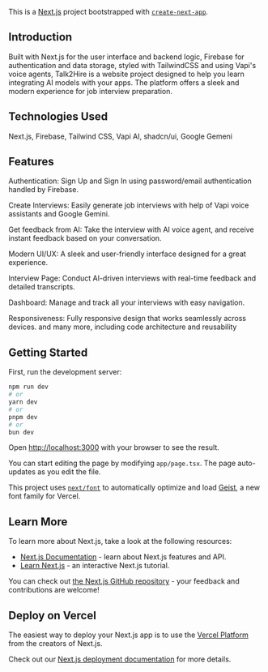 This is a [Next.js](https://nextjs.org) project bootstrapped with [`create-next-app`](https://nextjs.org/docs/app/api-reference/cli/create-next-app).

## Introduction
Built with Next.js for the user interface and backend logic, Firebase for authentication and data storage, styled with TailwindCSS and using Vapi's voice agents, Talk2Hire is a website project designed to help you learn integrating AI models with your apps. The platform offers a sleek and modern experience for job interview preparation.

## Technologies Used

Next.js,
Firebase,
Tailwind CSS,
Vapi AI,
shadcn/ui,
Google Gemeni

## Features

Authentication: Sign Up and Sign In using password/email authentication handled by Firebase.

Create Interviews: Easily generate job interviews with help of Vapi voice assistants and Google Gemini.

Get feedback from AI: Take the interview with AI voice agent, and receive instant feedback based on your conversation.

Modern UI/UX: A sleek and user-friendly interface designed for a great experience.

Interview Page: Conduct AI-driven interviews with real-time feedback and detailed transcripts.

Dashboard: Manage and track all your interviews with easy navigation.

Responsiveness: Fully responsive design that works seamlessly across devices.
and many more, including code architecture and reusability

## Getting Started

First, run the development server:

```bash
npm run dev
# or
yarn dev
# or
pnpm dev
# or
bun dev
```

Open [http://localhost:3000](http://localhost:3000) with your browser to see the result.

You can start editing the page by modifying `app/page.tsx`. The page auto-updates as you edit the file.

This project uses [`next/font`](https://nextjs.org/docs/app/building-your-application/optimizing/fonts) to automatically optimize and load [Geist](https://vercel.com/font), a new font family for Vercel.

## Learn More

To learn more about Next.js, take a look at the following resources:

- [Next.js Documentation](https://nextjs.org/docs) - learn about Next.js features and API.
- [Learn Next.js](https://nextjs.org/learn) - an interactive Next.js tutorial.

You can check out [the Next.js GitHub repository](https://github.com/vercel/next.js) - your feedback and contributions are welcome!

## Deploy on Vercel

The easiest way to deploy your Next.js app is to use the [Vercel Platform](https://vercel.com/new?utm_medium=default-template&filter=next.js&utm_source=create-next-app&utm_campaign=create-next-app-readme) from the creators of Next.js.

Check out our [Next.js deployment documentation](https://nextjs.org/docs/app/building-your-application/deploying) for more details.
